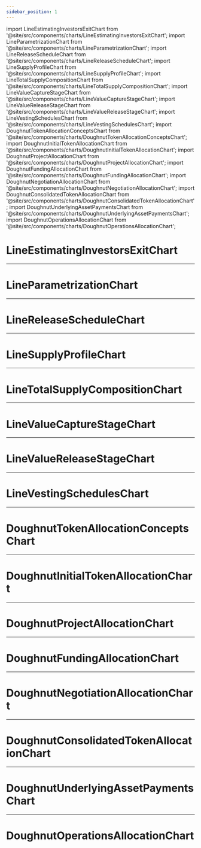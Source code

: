 ```yaml
---
sidebar_position: 1
---
```


import LineEstimatingInvestorsExitChart from '@site/src/components/charts/LineEstimatingInvestorsExitChart';
import LineParametrizationChart from '@site/src/components/charts/LineParametrizationChart';
import LineReleaseScheduleChart from '@site/src/components/charts/LineReleaseScheduleChart';
import LineSupplyProfileChart from '@site/src/components/charts/LineSupplyProfileChart';
import LineTotalSupplyCompositionChart from '@site/src/components/charts/LineTotalSupplyCompositionChart';
import LineValueCaptureStageChart from '@site/src/components/charts/LineValueCaptureStageChart';
import LineValueReleaseStageChart from '@site/src/components/charts/LineValueReleaseStageChart';
import LineVestingSchedulesChart from '@site/src/components/charts/LineVestingSchedulesChart';
import DoughnutTokenAllocationConceptsChart from '@site/src/components/charts/DoughnutTokenAllocationConceptsChart';
import DoughnutInitialTokenAllocationChart from '@site/src/components/charts/DoughnutInitialTokenAllocationChart';
import DoughnutProjectAllocationChart from '@site/src/components/charts/DoughnutProjectAllocationChart';
import DoughnutFundingAllocationChart from '@site/src/components/charts/DoughnutFundingAllocationChart';
import DoughnutNegotiationAllocationChart from '@site/src/components/charts/DoughnutNegotiationAllocationChart';
import DoughnutConsolidatedTokenAllocationChart from '@site/src/components/charts/DoughnutConsolidatedTokenAllocationChart';
import DoughnutUnderlyingAssetPaymentsChart from '@site/src/components/charts/DoughnutUnderlyingAssetPaymentsChart';
import DoughnutOperationsAllocationChart from '@site/src/components/charts/DoughnutOperationsAllocationChart';

# LineEstimatingInvestorsExitChart
<LineEstimatingInvestorsExitChart/>

---

# LineParametrizationChart
<LineParametrizationChart/>

---

# LineReleaseScheduleChart
<LineReleaseScheduleChart/>

---

# LineSupplyProfileChart
<LineSupplyProfileChart/>

---

# LineTotalSupplyCompositionChart
<LineTotalSupplyCompositionChart/>

---

# LineValueCaptureStageChart
<LineValueCaptureStageChart/>

---

# LineValueReleaseStageChart
<LineValueReleaseStageChart/>

---

# LineVestingSchedulesChart
<LineVestingSchedulesChart/>

---

# DoughnutTokenAllocationConceptsChart
<DoughnutTokenAllocationConceptsChart/>

---

# DoughnutInitialTokenAllocationChart
<DoughnutInitialTokenAllocationChart/>

---

# DoughnutProjectAllocationChart
<DoughnutProjectAllocationChart/>

---

# DoughnutFundingAllocationChart
<DoughnutFundingAllocationChart/>

---

# DoughnutNegotiationAllocationChart
<DoughnutNegotiationAllocationChart/>

---

# DoughnutConsolidatedTokenAllocationChart
<DoughnutConsolidatedTokenAllocationChart/>

---

# DoughnutUnderlyingAssetPaymentsChart
<DoughnutUnderlyingAssetPaymentsChart/>

---

# DoughnutOperationsAllocationChart
<DoughnutOperationsAllocationChart/>
